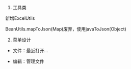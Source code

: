 1. 工具类

新增ExcelUtils

BeanUtils.mapToJson(Map)废弃，使用javaToJson(Object)


2. 菜单设计

* 文件：最近打开...

* 编辑：管理文件
